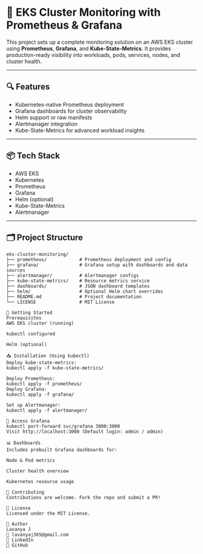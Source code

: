 # 📡 EKS Cluster Monitoring with Prometheus & Grafana

This project sets up a complete monitoring solution on an AWS EKS cluster using **Prometheus**, **Grafana**, and **Kube-State-Metrics**. It provides production-ready visibility into workloads, pods, services, nodes, and cluster health.

---

## 🔍 Features

- Kubernetes-native Prometheus deployment
- Grafana dashboards for cluster observability
- Helm support or raw manifests
- Alertmanager integration
- Kube-State-Metrics for advanced workload insights

---

## 📦 Tech Stack

- AWS EKS
- Kubernetes
- Prometheus
- Grafana
- Helm (optional)
- Kube-State-Metrics
- Alertmanager

---

## 🗂️ Project Structure

```text
eks-cluster-monitoring/
├── prometheus/            # Prometheus deployment and config
├── grafana/               # Grafana setup with dashboards and data sources
├── alertmanager/          # Alertmanager configs
├── kube-state-metrics/    # Resource metrics service
├── dashboards/            # JSON dashboard templates
├── helm/                  # Optional Helm chart overrides
├── README.md              # Project documentation
└── LICENSE                # MIT License

🚀 Getting Started
Prerequisites
AWS EKS cluster (running)

kubectl configured

Helm (optional)

📥 Installation (Using kubectl)
Deploy kube-state-metrics:
kubectl apply -f kube-state-metrics/

Deploy Prometheus:
kubectl apply -f prometheus/
Deploy Grafana:
kubectl apply -f grafana/

Set up Alertmanager:
kubectl apply -f alertmanager/

🎯 Access Grafana
kubectl port-forward svc/grafana 3000:3000
Visit http://localhost:3000 (Default login: admin / admin)

📊 Dashboards
Includes prebuilt Grafana dashboards for:

Node & Pod metrics

Cluster health overview

Kubernetes resource usage

🤝 Contributing
Contributions are welcome. Fork the repo and submit a PR!

📄 License
Licensed under the MIT License.

👤 Author
Lavanya J
📧 lavanyaj365@gmail.com
🔗 LinkedIn
🔗 GitHub
